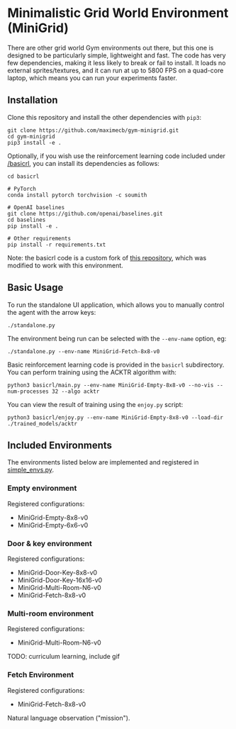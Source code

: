 # Minimalistic Grid World Environment (MiniGrid)

There are other grid world Gym environments out there, but this one is
designed to be particularly simple, lightweight and fast. The code has very few
dependencies, making it less likely to break or fail to install. It loads no
external sprites/textures, and it can run at up to 5800 FPS on a quad-core
laptop, which means you can run your experiments faster.

## Installation

Clone this repository and install the other dependencies with `pip3`:

```
git clone https://github.com/maximecb/gym-minigrid.git
cd gym-minigrid
pip3 install -e .
```

Optionally, if you wish use the reinforcement learning code included
under [/basicrl](/basicrl), you can install its dependencies as follows:

```
cd basicrl

# PyTorch
conda install pytorch torchvision -c soumith

# OpenAI baselines
git clone https://github.com/openai/baselines.git
cd baselines
pip install -e .

# Other requirements
pip install -r requirements.txt
```

Note: the basicrl code is a custom fork of [this repository](https://github.com/ikostrikov/pytorch-a2c-ppo-acktr),
which was modified to work with this environment.

## Basic Usage

To run the standalone UI application, which allows you to manually control the agent with the arrow keys:

```
./standalone.py
```

The environment being run can be selected with the `--env-name` option, eg:

```
./standalone.py --env-name MiniGrid-Fetch-8x8-v0
```

Basic reinforcement learning code is provided in the `basicrl` subdirectory.
You can perform training using the ACKTR algorithm with:

```
python3 basicrl/main.py --env-name MiniGrid-Empty-8x8-v0 --no-vis --num-processes 32 --algo acktr
```

You can view the result of training using the `enjoy.py` script:

```
python3 basicrl/enjoy.py --env-name MiniGrid-Empty-8x8-v0 --load-dir ./trained_models/acktr
```

## Included Environments

The environments listed below are implemented and registered in [simple_envs.py](gym_minigrid/envs/simple_envs.py).

### Empty environment

Registered configurations:
- MiniGrid-Empty-8x8-v0
- MiniGrid-Empty-6x6-v0

### Door & key environment

Registered configurations:
- MiniGrid-Door-Key-8x8-v0
- MiniGrid-Door-Key-16x16-v0
- MiniGrid-Multi-Room-N6-v0
- MiniGrid-Fetch-8x8-v0

### Multi-room environment

Registered configurations:
- MiniGrid-Multi-Room-N6-v0

TODO: curriculum learning, include gif

### Fetch Environment

Registered configurations:
- MiniGrid-Fetch-8x8-v0

Natural language observation ("mission").
